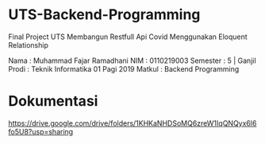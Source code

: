 # UTS-Backend-Programming

Final Project UTS Membangun Restfull Api Covid Menggunakan Eloquent Relationship

  Nama      : Muhammad Fajar Ramadhani
  NIM       : 0110219003
  Semester  : 5 | Ganjil
  Prodi     : Teknik Informatika 01 Pagi 2019
  Matkul    : Backend Programming

# Dokumentasi 
https://drive.google.com/drive/folders/1KHKaNHDSoMQ6zreW1IqQNQyx6l6fo5U8?usp=sharing
